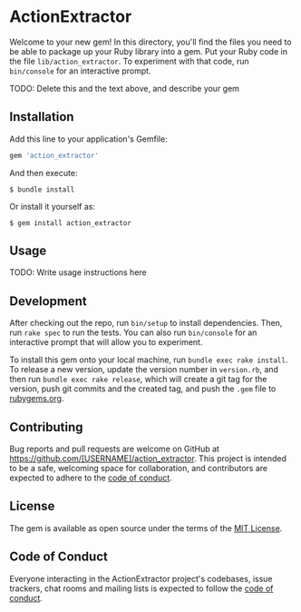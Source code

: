 # ActionExtractor

Welcome to your new gem! In this directory, you'll find the files you need to be able to package up your Ruby library into a gem. Put your Ruby code in the file `lib/action_extractor`. To experiment with that code, run `bin/console` for an interactive prompt.

TODO: Delete this and the text above, and describe your gem

## Installation

Add this line to your application's Gemfile:

```ruby
gem 'action_extractor'
```

And then execute:

    $ bundle install

Or install it yourself as:

    $ gem install action_extractor

## Usage

TODO: Write usage instructions here

## Development

After checking out the repo, run `bin/setup` to install dependencies. Then, run `rake spec` to run the tests. You can also run `bin/console` for an interactive prompt that will allow you to experiment.

To install this gem onto your local machine, run `bundle exec rake install`. To release a new version, update the version number in `version.rb`, and then run `bundle exec rake release`, which will create a git tag for the version, push git commits and the created tag, and push the `.gem` file to [rubygems.org](https://rubygems.org).

## Contributing

Bug reports and pull requests are welcome on GitHub at https://github.com/[USERNAME]/action_extractor. This project is intended to be a safe, welcoming space for collaboration, and contributors are expected to adhere to the [code of conduct](https://github.com/[USERNAME]/action_extractor/blob/master/CODE_OF_CONDUCT.md).

## License

The gem is available as open source under the terms of the [MIT License](https://opensource.org/licenses/MIT).

## Code of Conduct

Everyone interacting in the ActionExtractor project's codebases, issue trackers, chat rooms and mailing lists is expected to follow the [code of conduct](https://github.com/[USERNAME]/action_extractor/blob/master/CODE_OF_CONDUCT.md).
